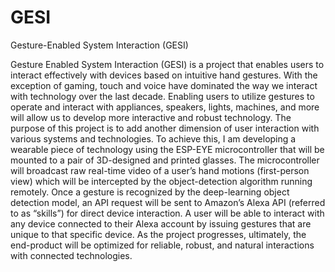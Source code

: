 # GESI
 Gesture-Enabled System Interaction (GESI) 

Gesture Enabled System Interaction (GESI) is a project that enables users to interact effectively
with devices based on intuitive hand gestures. With the exception of gaming, touch and voice
have dominated the way we interact with technology over the last decade. Enabling users to
utilize gestures to operate and interact with appliances, speakers, lights, machines, and more
will allow us to develop more interactive and robust technology. The purpose of this project is to
add another dimension of user interaction with various systems and technologies. To achieve
this, I am developing a wearable piece of technology using the ESP-EYE microcontroller that
will be mounted to a pair of 3D-designed and printed glasses. The microcontroller will broadcast
raw real-time video of a user’s hand motions (first-person view) which will be intercepted by the
object-detection algorithm running remotely. Once a gesture is recognized by the deep-learning
object detection model, an API request will be sent to Amazon’s Alexa API (referred to as
“skills”) for direct device interaction. A user will be able to interact with any device connected to
their Alexa account by issuing gestures that are unique to that specific device. As the project
progresses, ultimately, the end-product will be optimized for reliable, robust, and natural
interactions with connected technologies.
